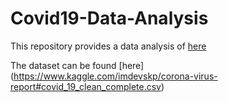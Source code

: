 # Covid19-Data-Analysis

This repository provides a data analysis of [here](https://www.who.int/health-topics/coronavirus)

The dataset can be found [here] (https://www.kaggle.com/imdevskp/corona-virus-report#covid_19_clean_complete.csv)
